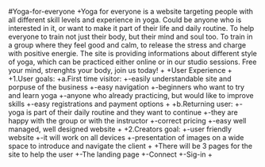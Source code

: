 #Yoga-for-everyone
+Yoga for everyone is a website targeting people with all different skill levels and experience in yoga. Could be anyone who is interested in it, or want to make it part of their life and daily routine. To help everyone to train not just their body, but their mind and soul too. To train in a group where they feel good and calm, to release the stress and charge with positive energie. The site is providing informations about different style of yoga, which can be practiced either online or in our studio sessions. Free your mind, strenghts your body, join us today!
+
+User Experience
+
+1.User goals:
+a.First time visitor: 
+-easily understandable site and porpuse of the business
+-easy navigation
+-beginners who want to try and learn yoga
+-anyone who already practicing, but would like to improve skills
+-easy registrations and payment options
+
+b.Returning user:
+-yoga is part of their daily routine and they want to continue
+-they are happy with the group or with the instructor
+-correct pricing
+-easy well managed, well designed website
+
+2.Creators goal:
+-user friendly website
+-it will work on all devices
+-presentation of images on a wide space to introduce and navigate the client
+
+There will be 3 pages for the site to help the user
+-The landing page
+-Connect
+-Sig-in
+


